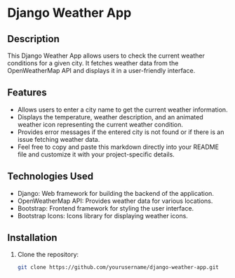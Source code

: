 # Django Weather App

## Description

This Django Weather App allows users to check the current weather conditions for a given city. It fetches weather data from the OpenWeatherMap API and displays it in a user-friendly interface.

## Features

- Allows users to enter a city name to get the current weather information.
- Displays the temperature, weather description, and an animated weather icon representing the current weather condition.
- Provides error messages if the entered city is not found or if there is an issue fetching weather data.
- Feel free to copy and paste this markdown directly into your README file and customize it with your project-specific details.
 

## Technologies Used

- Django: Web framework for building the backend of the application.
- OpenWeatherMap API: Provides weather data for various locations.
- Bootstrap: Frontend framework for styling the user interface.
- Bootstrap Icons: Icons library for displaying weather icons.

## Installation

1. Clone the repository:

   ```bash
   git clone https://github.com/yourusername/django-weather-app.git
